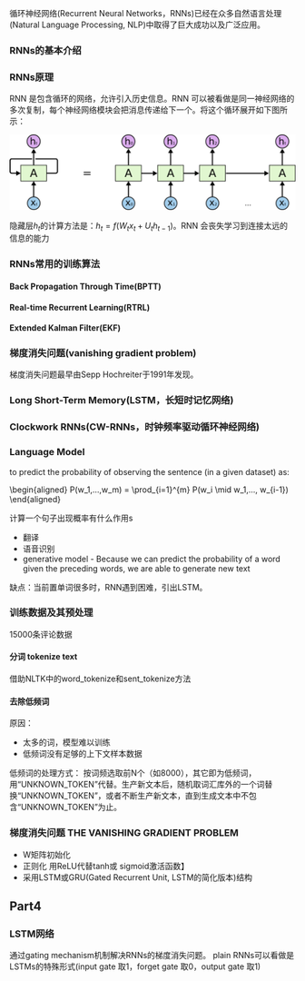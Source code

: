 循环神经网络(Recurrent Neural Networks，RNNs)已经在众多自然语言处理(Natural Language Processing, NLP)中取得了巨大成功以及广泛应用。

### RNNs的基本介绍

### RNNs原理

RNN 是包含循环的网络，允许引入历史信息。RNN 可以被看做是同一神经网络的多次复制，每个神经网络模块会把消息传递给下一个。将这个循环展开如下图所示：



![img](../../assets/imgs/A04/RNN.png)

隐藏层$h_t$的计算方法是：$h_t = f(W_tx_t + U_t h_{t-1})$。RNN 会丧失学习到连接太远的信息的能力


### RNNs常用的训练算法

#### Back Propagation Through Time(BPTT)

#### Real-time Recurrent Learning(RTRL)

#### Extended Kalman Filter(EKF)

### 梯度消失问题(vanishing gradient problem) 

梯度消失问题最早由Sepp Hochreiter于1991年发现。

### Long Short-Term Memory(LSTM，长短时记忆网络)

### Clockwork RNNs(CW-RNNs，时钟频率驱动循环神经网络)





###  Language Model

to predict the probability of observing the sentence (in a given dataset) as:

\begin{aligned}  P(w_1,...,w_m) = \prod_{i=1}^{m} P(w_i \mid w_1,..., w_{i-1})  \end{aligned}

计算一个句子出现概率有什么作用s
+ 翻译
+ 语音识别
+ generative model - Because we can predict the probability of a word given the preceding words, we are able to generate new text

缺点：当前置单词很多时，RNN遇到困难，引出LSTM。

### 训练数据及其预处理
15000条评论数据

#### 分词  tokenize text
借助NLTK中的word_tokenize和sent_tokenize方法

#### 去除低频词
原因：
+ 太多的词，模型难以训练
+ 低频词没有足够的上下文样本数据

低频词的处理方式：
按词频选取前N个（如8000），其它即为低频词，用“UNKNOWN_TOKEN”代替。生产新文本后，随机取词汇库外的一个词替换“UNKNOWN_TOKEN”，或者不断生产新文本，直到生成文本中不包含“UNKNOWN_TOKEN”为止。


### 梯度消失问题 THE VANISHING GRADIENT PROBLEM
+ W矩阵初始化
+ 正则化 用ReLU代替tanh或 sigmoid激活函数】
+ 采用LSTM或GRU(Gated Recurrent Unit, LSTM的简化版本)结构


## Part4
### LSTM网络
通过gating mechanism机制解决RNNs的梯度消失问题。
plain RNNs可以看做是LSTMs的特殊形式(input gate 取1，forget gate 取0，output gate 取1)
